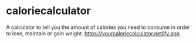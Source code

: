 # caloriecalculator
A calculator to tell you the amount of calories you need to consume in order to lose, maintain or gain weight.
https://yourcaloriecalculator.netlify.app
